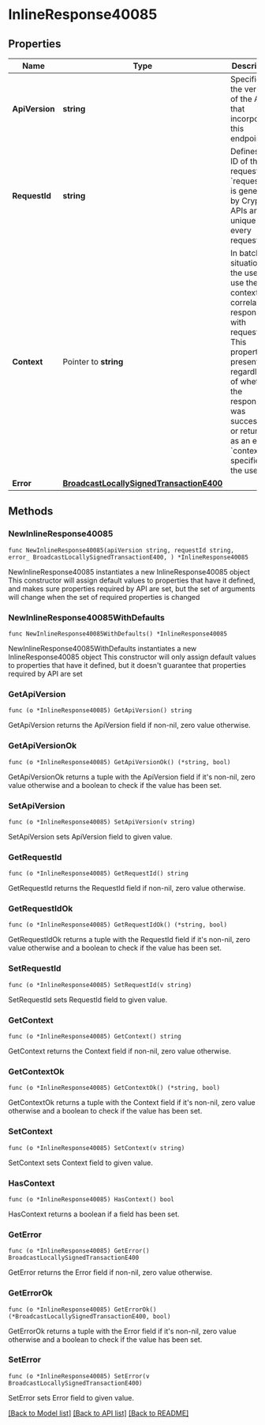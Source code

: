 # InlineResponse40085

## Properties

Name | Type | Description | Notes
------------ | ------------- | ------------- | -------------
**ApiVersion** | **string** | Specifies the version of the API that incorporates this endpoint. | 
**RequestId** | **string** | Defines the ID of the request. The &#x60;requestId&#x60; is generated by Crypto APIs and it&#39;s unique for every request. | 
**Context** | Pointer to **string** | In batch situations the user can use the context to correlate responses with requests. This property is present regardless of whether the response was successful or returned as an error. &#x60;context&#x60; is specified by the user. | [optional] 
**Error** | [**BroadcastLocallySignedTransactionE400**](BroadcastLocallySignedTransactionE400.md) |  | 

## Methods

### NewInlineResponse40085

`func NewInlineResponse40085(apiVersion string, requestId string, error_ BroadcastLocallySignedTransactionE400, ) *InlineResponse40085`

NewInlineResponse40085 instantiates a new InlineResponse40085 object
This constructor will assign default values to properties that have it defined,
and makes sure properties required by API are set, but the set of arguments
will change when the set of required properties is changed

### NewInlineResponse40085WithDefaults

`func NewInlineResponse40085WithDefaults() *InlineResponse40085`

NewInlineResponse40085WithDefaults instantiates a new InlineResponse40085 object
This constructor will only assign default values to properties that have it defined,
but it doesn't guarantee that properties required by API are set

### GetApiVersion

`func (o *InlineResponse40085) GetApiVersion() string`

GetApiVersion returns the ApiVersion field if non-nil, zero value otherwise.

### GetApiVersionOk

`func (o *InlineResponse40085) GetApiVersionOk() (*string, bool)`

GetApiVersionOk returns a tuple with the ApiVersion field if it's non-nil, zero value otherwise
and a boolean to check if the value has been set.

### SetApiVersion

`func (o *InlineResponse40085) SetApiVersion(v string)`

SetApiVersion sets ApiVersion field to given value.


### GetRequestId

`func (o *InlineResponse40085) GetRequestId() string`

GetRequestId returns the RequestId field if non-nil, zero value otherwise.

### GetRequestIdOk

`func (o *InlineResponse40085) GetRequestIdOk() (*string, bool)`

GetRequestIdOk returns a tuple with the RequestId field if it's non-nil, zero value otherwise
and a boolean to check if the value has been set.

### SetRequestId

`func (o *InlineResponse40085) SetRequestId(v string)`

SetRequestId sets RequestId field to given value.


### GetContext

`func (o *InlineResponse40085) GetContext() string`

GetContext returns the Context field if non-nil, zero value otherwise.

### GetContextOk

`func (o *InlineResponse40085) GetContextOk() (*string, bool)`

GetContextOk returns a tuple with the Context field if it's non-nil, zero value otherwise
and a boolean to check if the value has been set.

### SetContext

`func (o *InlineResponse40085) SetContext(v string)`

SetContext sets Context field to given value.

### HasContext

`func (o *InlineResponse40085) HasContext() bool`

HasContext returns a boolean if a field has been set.

### GetError

`func (o *InlineResponse40085) GetError() BroadcastLocallySignedTransactionE400`

GetError returns the Error field if non-nil, zero value otherwise.

### GetErrorOk

`func (o *InlineResponse40085) GetErrorOk() (*BroadcastLocallySignedTransactionE400, bool)`

GetErrorOk returns a tuple with the Error field if it's non-nil, zero value otherwise
and a boolean to check if the value has been set.

### SetError

`func (o *InlineResponse40085) SetError(v BroadcastLocallySignedTransactionE400)`

SetError sets Error field to given value.



[[Back to Model list]](../README.md#documentation-for-models) [[Back to API list]](../README.md#documentation-for-api-endpoints) [[Back to README]](../README.md)


